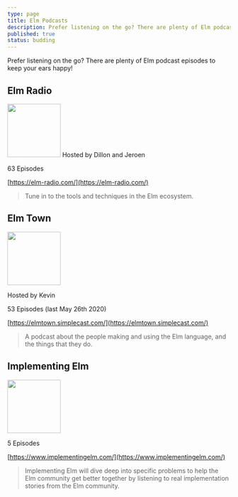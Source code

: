 ```yaml
---
type: page
title: Elm Podcasts
description: Prefer listening on the go? There are plenty of Elm podcast episodes to keep your ears happy!
published: true
status: budding
---
```


Prefer listening on the go? There are plenty of Elm podcast episodes to keep your ears happy!


## Elm Radio

<rowToColumnWhenSmall>
  <img src="/images/logos/elm-radio.svg" bg="#002329" width="120" />

  <column>
  Hosted by Dillon and Jeroen

  63 Episodes

  [https://elm-radio.com/](https://elm-radio.com/)
  </column>
</rowToColumnWhenSmall>

> Tune in to the tools and techniques in the Elm ecosystem.


## Elm Town

<rowToColumnWhenSmall>
  <img src="/images/logos/elm-town.jpg" bg="#24222D" width="120" />

  <column>

  Hosted by Kevin

  53 Episodes (last May 26th 2020)

  [https://elmtown.simplecast.com/](https://elmtown.simplecast.com/)

  </column>
</rowToColumnWhenSmall>

> A podcast about the people making and using the Elm language, and the things that they do.


## Implementing Elm


<rowToColumnWhenSmall>
  <img src="/images/logos/implementing-elm.png" bg="#0B1317" width="120" />

  <column>

  5 Episodes

  [https://www.implementingelm.com/](https://www.implementingelm.com/)

  </column>
</rowToColumnWhenSmall>

> Implementing Elm will dive deep into specific problems to help the Elm community get better together by listening to real implementation stories from the Elm community.
